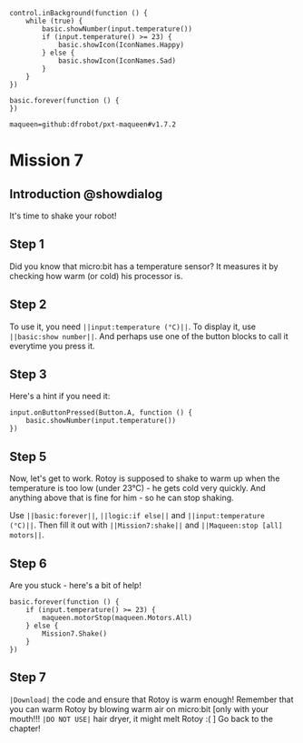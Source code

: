 ```customts
control.inBackground(function () {
    while (true) {
        basic.showNumber(input.temperature())
        if (input.temperature() >= 23) {
            basic.showIcon(IconNames.Happy)
        } else {
            basic.showIcon(IconNames.Sad)
        }
    }
})
```

```template
basic.forever(function () {
})
```

```package
maqueen=github:dfrobot/pxt-maqueen#v1.7.2
```

# Mission 7

## Introduction @showdialog

It's time to shake your robot! 

## Step 1

Did you know that micro:bit has a temperature sensor? It measures it by checking how warm (or cold) his processor is.

## Step 2

To use it, you need ``||input:temperature (°C)||``. To display it, use ``||basic:show number||``.
And perhaps use one of the button blocks to call it everytime you press it.

## Step 3

Here's a hint if you need it:

```block
input.onButtonPressed(Button.A, function () {
    basic.showNumber(input.temperature())
})
```

## Step 5

Now, let's get to work. Rotoy is supposed to shake to warm up when the temperature is too low (under 23°C) - he gets cold very quickly. And anything above that is fine for him - so he can stop shaking.

Use ``||basic:forever||``, ``||logic:if else||`` and ``||input:temperature (°C)||``. Then fill it out with ``||Mission7:shake||`` and ``||Maqueen:stop [all] motors||``.

## Step 6

Are you stuck - here's a bit of help!

```block
basic.forever(function () {
    if (input.temperature() >= 23) {
        maqueen.motorStop(maqueen.Motors.All)
    } else {
        Mission7.Shake()
    }
})
```

## Step 7

``|Download|`` the code and ensure that Rotoy is warm enough!
Remember that you can warm Rotoy by blowing warm air on micro:bit [only with your mouth!!! ``|DO NOT USE|`` hair dryer, it might melt Rotoy :( ] Go back to the chapter!
